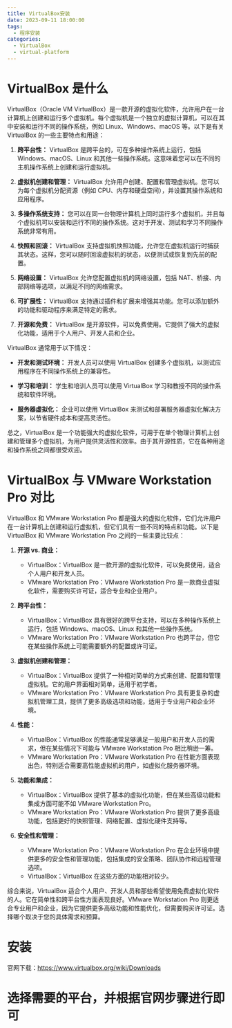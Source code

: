 ```yaml
---
title: VirtualBox安装
date: 2023-09-11 18:00:00
tags:
  - 程序安装
categories:
  - VirtualBox
  - virtual-platform
---
```


# VirtualBox 是什么

VirtualBox（Oracle VM VirtualBox）是一款开源的虚拟化软件，允许用户在一台计算机上创建和运行多个虚拟机。每个虚拟机是一个独立的虚拟计算机，可以在其中安装和运行不同的操作系统，例如 Linux、Windows、macOS 等。以下是有关 VirtualBox 的一些主要特点和用途：

1. **跨平台性：** VirtualBox 是跨平台的，可在多种操作系统上运行，包括 Windows、macOS、Linux 和其他一些操作系统。这意味着您可以在不同的主机操作系统上创建和运行虚拟机。

2. **虚拟机创建和管理：** VirtualBox 允许用户创建、配置和管理虚拟机。您可以为每个虚拟机分配资源（例如 CPU、内存和硬盘空间），并设置其操作系统和应用程序。

3. **多操作系统支持：** 您可以在同一台物理计算机上同时运行多个虚拟机，并且每个虚拟机可以安装和运行不同的操作系统。这对于开发、测试和学习不同操作系统非常有用。

4. **快照和回滚：** VirtualBox 支持虚拟机快照功能，允许您在虚拟机运行时捕获其状态。这样，您可以随时回滚虚拟机的状态，以便测试或恢复到先前的配置。

5. **网络设置：** VirtualBox 允许您配置虚拟机的网络设置，包括 NAT、桥接、内部网络等选项，以满足不同的网络需求。

6. **可扩展性：** VirtualBox 支持通过插件和扩展来增强其功能。您可以添加额外的功能和驱动程序来满足特定的需求。

7. **开源和免费：** VirtualBox 是开源软件，可以免费使用。它提供了强大的虚拟化功能，适用于个人用户、开发人员和企业。

VirtualBox 通常用于以下情况：

- **开发和测试环境：** 开发人员可以使用 VirtualBox 创建多个虚拟机，以测试应用程序在不同操作系统上的兼容性。

- **学习和培训：** 学生和培训人员可以使用 VirtualBox 学习和教授不同的操作系统和软件环境。

- **服务器虚拟化：** 企业可以使用 VirtualBox 来测试和部署服务器虚拟化解决方案，以节省硬件成本和提高灵活性。

总之，VirtualBox 是一个功能强大的虚拟化软件，可用于在单个物理计算机上创建和管理多个虚拟机，为用户提供灵活性和效率。由于其开源性质，它在各种用途和操作系统之间都很受欢迎。

# VirtualBox 与 VMware Workstation Pro 对比

VirtualBox 和 VMware Workstation Pro 都是强大的虚拟化软件，它们允许用户在一台计算机上创建和运行虚拟机，但它们具有一些不同的特点和功能。以下是 VirtualBox 和 VMware Workstation Pro 之间的一些主要比较点：

1. **开源 vs. 商业：**

   - VirtualBox：VirtualBox 是一款开源的虚拟化软件，可以免费使用，适合个人用户和开发人员。
   - VMware Workstation Pro：VMware Workstation Pro 是一款商业虚拟化软件，需要购买许可证，适合专业和企业用户。

2. **跨平台性：**

   - VirtualBox：VirtualBox 具有很好的跨平台支持，可以在多种操作系统上运行，包括 Windows、macOS、Linux 和其他一些操作系统。
   - VMware Workstation Pro：VMware Workstation Pro 也跨平台，但它在某些操作系统上可能需要额外的配置或许可证。

3. **虚拟机创建和管理：**

   - VirtualBox：VirtualBox 提供了一种相对简单的方式来创建、配置和管理虚拟机。它的用户界面相对简单，适用于初学者。
   - VMware Workstation Pro：VMware Workstation Pro 具有更复杂的虚拟机管理工具，提供了更多高级选项和功能，适用于专业用户和企业环境。

4. **性能：**

   - VirtualBox：VirtualBox 的性能通常足够满足一般用户和开发人员的需求，但在某些情况下可能与 VMware Workstation Pro 相比稍逊一筹。
   - VMware Workstation Pro：VMware Workstation Pro 在性能方面表现出色，特别适合需要高性能虚拟机的用户，如虚拟化服务器环境。

5. **功能和集成：**

   - VirtualBox：VirtualBox 提供了基本的虚拟化功能，但在某些高级功能和集成方面可能不如 VMware Workstation Pro。
   - VMware Workstation Pro：VMware Workstation Pro 提供了更多高级功能，包括更好的快照管理、网络配置、虚拟化硬件支持等。

6. **安全性和管理：**
   - VMware Workstation Pro：VMware Workstation Pro 在企业环境中提供更多的安全性和管理功能，包括集成的安全策略、团队协作和远程管理选项。
   - VirtualBox：VirtualBox 在这些方面的功能相对较少。

综合来说，VirtualBox 适合个人用户、开发人员和那些希望使用免费虚拟化软件的人。它在简单性和跨平台性方面表现良好。VMware Workstation Pro 则更适合专业用户和企业，因为它提供更多高级功能和性能优化，但需要购买许可证。选择哪个取决于您的具体需求和预算。

# 安装

官网下载：https://www.virtualbox.org/wiki/Downloads

# 选择需要的平台，并根据官网步骤进行即可
